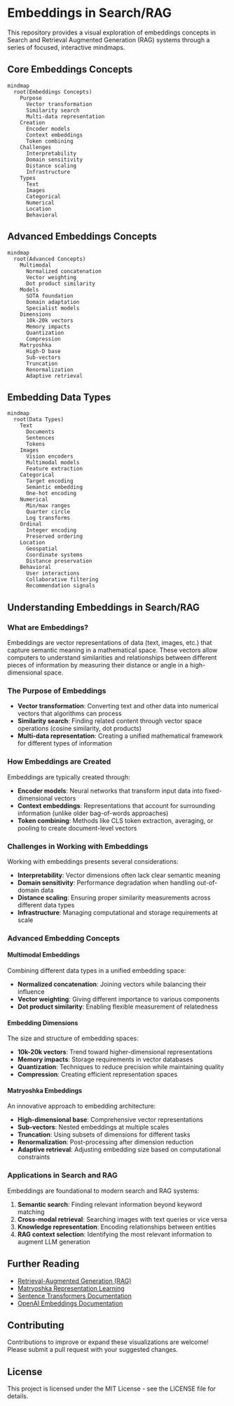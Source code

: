 # Embeddings in Search/RAG

This repository provides a visual exploration of embeddings concepts in Search and Retrieval Augmented Generation (RAG) systems through a series of focused, interactive mindmaps.

## Core Embeddings Concepts

```mermaid
mindmap
  root(Embeddings Concepts)
    Purpose
      Vector transformation
      Similarity search
      Multi-data representation
    Creation
      Encoder models
      Context embeddings
      Token combining
    Challenges
      Interpretability
      Domain sensitivity
      Distance scaling
      Infrastructure
    Types
      Text
      Images
      Categorical
      Numerical
      Location
      Behavioral
```

## Advanced Embeddings Concepts

```mermaid
mindmap
  root(Advanced Concepts)
    Multimodal
      Normalized concatenation
      Vector weighting
      Dot product similarity
    Models
      SOTA foundation
      Domain adaptation
      Specialist models
    Dimensions
      10k-20k vectors
      Memory impacts
      Quantization
      Compression
    Matryoshka
      High-D base
      Sub-vectors
      Truncation
      Renormalization
      Adaptive retrieval
```

## Embedding Data Types

```mermaid
mindmap
  root(Data Types)
    Text
      Documents
      Sentences
      Tokens
    Images
      Vision encoders
      Multimodal models
      Feature extraction
    Categorical
      Target encoding
      Semantic embedding
      One-hot encoding
    Numerical
      Min/max ranges
      Quarter circle
      Log transforms
    Ordinal
      Integer encoding
      Preserved ordering
    Location
      Geospatial
      Coordinate systems
      Distance preservation
    Behavioral
      User interactions
      Collaborative filtering
      Recommendation signals
```

## Understanding Embeddings in Search/RAG

### What are Embeddings?

Embeddings are vector representations of data (text, images, etc.) that capture semantic meaning in a mathematical space. These vectors allow computers to understand similarities and relationships between different pieces of information by measuring their distance or angle in a high-dimensional space.

### The Purpose of Embeddings

- **Vector transformation**: Converting text and other data into numerical vectors that algorithms can process
- **Similarity search**: Finding related content through vector space operations (cosine similarity, dot products)
- **Multi-data representation**: Creating a unified mathematical framework for different types of information

### How Embeddings are Created

Embeddings are typically created through:

- **Encoder models**: Neural networks that transform input data into fixed-dimensional vectors
- **Context embeddings**: Representations that account for surrounding information (unlike older bag-of-words approaches)
- **Token combining**: Methods like CLS token extraction, averaging, or pooling to create document-level vectors

### Challenges in Working with Embeddings

Working with embeddings presents several considerations:

- **Interpretability**: Vector dimensions often lack clear semantic meaning
- **Domain sensitivity**: Performance degradation when handling out-of-domain data
- **Distance scaling**: Ensuring proper similarity measurements across different data types
- **Infrastructure**: Managing computational and storage requirements at scale

### Advanced Embedding Concepts

#### Multimodal Embeddings

Combining different data types in a unified embedding space:

- **Normalized concatenation**: Joining vectors while balancing their influence
- **Vector weighting**: Giving different importance to various components
- **Dot product similarity**: Enabling flexible measurement of relatedness

#### Embedding Dimensions

The size and structure of embedding spaces:

- **10k-20k vectors**: Trend toward higher-dimensional representations
- **Memory impacts**: Storage requirements in vector databases
- **Quantization**: Techniques to reduce precision while maintaining quality
- **Compression**: Creating efficient representation spaces

#### Matryoshka Embeddings

An innovative approach to embedding architecture:

- **High-dimensional base**: Comprehensive vector representations
- **Sub-vectors**: Nested embeddings at multiple scales
- **Truncation**: Using subsets of dimensions for different tasks
- **Renormalization**: Post-processing after dimension reduction
- **Adaptive retrieval**: Adjusting embedding size based on computational constraints

### Applications in Search and RAG

Embeddings are foundational to modern search and RAG systems:

1. **Semantic search**: Finding relevant information beyond keyword matching
2. **Cross-modal retrieval**: Searching images with text queries or vice versa
3. **Knowledge representation**: Encoding relationships between entities
4. **RAG context selection**: Identifying the most relevant information to augment LLM generation

## Further Reading

- [Retrieval-Augmented Generation (RAG)](https://arxiv.org/abs/2312.10997)
- [Matryoshka Representation Learning](https://arxiv.org/abs/2205.13147)
- [Sentence Transformers Documentation](https://www.sbert.net/)
- [OpenAI Embeddings Documentation](https://platform.openai.com/docs/guides/embeddings)

## Contributing

Contributions to improve or expand these visualizations are welcome! Please submit a pull request with your suggested changes.

## License

This project is licensed under the MIT License - see the LICENSE file for details.
